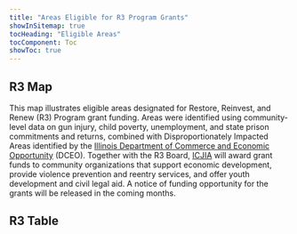```yaml
---
title: "Areas Eligible for R3 Program Grants"
showInSitemap: true
tocHeading: "Eligible Areas"
tocComponent: Toc
showToc: true
---
```


## R3 Map

This map illustrates eligible areas designated for Restore, Reinvest, and Renew (R3) Program grant funding. Areas were identified using community-level data on gun injury, child poverty, unemployment, and state prison commitments and returns, combined with Disproportionately Impacted Areas identified by the [Illinois Department of Commerce and Economic Opportunity](https://www2.illinois.gov/dceo/Pages/default.aspx) (DCEO). Together with the R3 Board, [ICJIA](https://icjia.illinois.gov) will award grant funds to community organizations that support economic development, provide violence prevention and reentry services, and offer youth development and civil legal aid. A notice of funding opportunity for the grants will be released in the coming months.

<MapCensusTracts />

## R3 Table

<TableCensus/>
